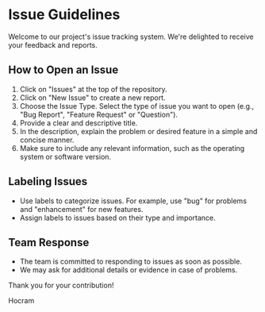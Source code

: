 # Issue Guidelines
Welcome to our project's issue tracking system. We're delighted to receive your feedback and reports.

## How to Open an Issue
1. Click on "Issues" at the top of the repository.
2. Click on "New Issue" to create a new report.
3. Choose the Issue Type. Select the type of issue you want to open (e.g., "Bug Report", "Feature Request" or "Question").
4. Provide a clear and descriptive title.
5. In the description, explain the problem or desired feature in a simple and concise manner.
6. Make sure to include any relevant information, such as the operating system or software version.

## Labeling Issues
- Use labels to categorize issues. For example, use "bug" for problems and "enhancement" for new features.
- Assign labels to issues based on their type and importance.

## Team Response
- The team is committed to responding to issues as soon as possible.
- We may ask for additional details or evidence in case of problems.

Thank you for your contribution!

Hocram